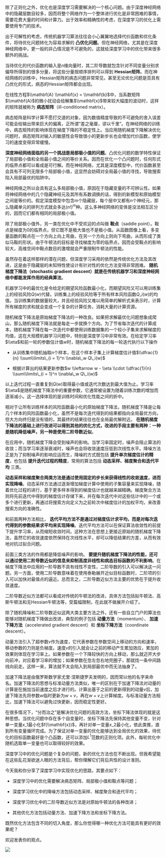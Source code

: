 除了正则化之外，优化也是深度学习需要解决的一个核心问题。由于深度神经网络中的隐藏层数目较多，因而将整个网络作为一个整体进行优化是非常困难的事情，需要花费大量的时间和计算力。出于效率和精确性的考虑，在深度学习的优化上需要使用专门的技术。

出于可解性的考虑，传统机器学习算法往往会小心翼翼地选择代价函数和优化条件，将待优化问题转化为容易求解的 **凸优化问题**。但在神经网络，尤其是在深度神经网络中，更一般的非凸情况是不可避免的，这就给深度学习中的优化带来很多额外的挑战。

当待优化的代价函数的输入是$n$维向量时，其二阶导数就包含针对不同变量分别求偏导所得到的很多分量，将这些分量按顺序排列可以得到 **Hessian矩阵**。而在神经网络的训练中，Hessian矩阵的病态问题非常常见，甚至无论优化问题是否具有凸优化的形式，病态的Hessian矩阵都会出现。

在线性方程$\\mathbf{A} \\mathbf{x} = \\mathbf{b}$中，当系数矩阵$\\mathbf{A}$的微小扰动会给解集$\\mathbf{x}$带来较大幅度的波动时，这样的矩阵就被称为 **病态矩阵**（ill-conditioned matrix）。

病态矩阵是科学计算不愿打交道的对象，因为数值精度导致的不可避免的舍入误差可能会给输出带来巨大的偏离，正所谓“差之毫厘，谬以千里”。在神经网络的训练中，病态矩阵的影响体现在梯度下降的不稳定性上。当应用随机梯度下降解决优化问题时，病态矩阵对输入的敏感性会导致很小的更新步长也会增加代价函数，使学习的速度变得异常缓慢。

**深度神经网络面临的另一个挑战是局部极小值的问题**。凸优化问题的数学特性保证了局部极小值和全局最小值之间的等价关系。因而在优化一个凸问题时，任何形式的临界点都可以看成是可行解。而在神经网络，尤其是深度模型中，代价函数甚至会具有不可列无限多个局部极小值，这显然会妨碍对全局最小值的寻找，导致搜索陷入局部最优的陷阱中。

神经网络之所以会具有这么多局部极小值，原因在于隐藏变量的不可辨认性。如果将神经网络中的几个隐藏神经元及其所有系数调换的话，得到的新模型和原始模型之间是等价的。假定深度模型中包含$m$个隐藏层，每个层中又都有$n$个神经元，那么隐藏单元的排列方式就会多达$(n!) ^ m$种。这么多神经网络的变体是没法相互区分的，因而它们都有相同的局部极小值。

除了局部极小值外，另一类在优化中不受欢迎的点叫做 **鞍点**（saddle point）。鞍点是梯度为0的临界点，但它既不是极大值也不是极小值。从函数图像上看，多变量函数的鞍点在一个方向上向上弯曲，在另一个方向上则向下弯曲，从而形成了类似马鞍的形状。由于牛顿法的目标是寻找梯度为零的临界点，因而会受鞍点的影响较大，高维空间中鞍点数目的激增就会严重限制牛顿法的性能。

虽然存在着这样那样的潜在问题，但深度学习采用的依然是传统优化方法及其改进，这是由于隐藏层的未知特性使设计有针对性的优化方法变得非常困难。 **随机梯度下降法（stochastic gradient descent）就是在传统机器学习和深度神经网络中都能发挥作用的经典算法**。

机器学习中的最优化是令给定的期望风险函数最小化，而期望风险又可以用训练集上的经验风险$Q(w)$代替。训练集上的经验风险等于所有样本风险函数$Q\_i(w)$的均值。当训练集的数据量较大，并且经验风险又难以用简单的解析式来表示时，计算所有梯度的求和就会变成一个复杂的计算任务，消耗大量的计算资源。

随机梯度下降法是原始梯度下降法的一种改良。如果把求解最优化问题想象成爬山，那么随机梯度下降法就是每走一步就换个方向。为了节省每次迭代的计算成本，随机梯度下降在每一次迭代中都使用训练数据集的一个较小子集来求解梯度的均值，这在大规模机器学习问题中，特别是深度学习中非常有效。在给定学习率$\\eta$和前一轮的参数估计值$w$时，随机梯度下降法的每一轮迭代执行以下操作

- 从训练集中随机抽取$n$个样本，在这个样本子集上计算梯度估计值$\\dfrac{1}{n} \\sum\\limits\_{i = 1}^n \\nabla\_w Q\_i(w)$

- 根据计算出的结果更新参数$w \\leftarrow w - \\eta \\cdot \\dfrac{1}{n} \\sum\\limits\_{i = 1}^n \\nabla\_w Q\_i(w)$


以上迭代过程一直重复到$Q(w)$取得最小值或迭代次数达到最大值为止。学习率$\\eta$是随机梯度下降法中的重要参数，它通常被设置为随着训练次数的增加而逐渐减小。这一选择体现的是训练时间和优化性能之间的折中。

相对于让所有训练样本的风险函数最小化的原始梯度下降法，随机梯度下降是让每几个样本的风险函数最小化，虽然不是每次迭代得到的结果都指向全局最优方向，但大方向终归是没有错的，其最终的结果往往也在全局最优解附近。 **在随机梯度下降法的基础上进行改进可以得到其他的优化方式，改进的手段主要有两种：一种是随机降低噪声，另一种是使用二阶导数近似**。

在应用中，随机梯度下降会受到噪声的影响。当学习率固定时，噪声会阻止算法的收敛；而当学习率逐渐衰减时，噪声也会将收敛速度压低到次线性水平。降噪方法正是为了抑制噪声的影响应运而生，降噪的方式既包括 **提升单次梯度估计的精度**，也包括 **提升迭代过程的精度**，常用的算法包括 **动态采样、梯度聚合和迭代平均** 三类。

**动态采样和梯度聚合两类方法是通过使用固定的步长来获得线性的收敛速度，进而实现降噪**。动态采样方法通过逐渐增加梯度计算中使用的子集容量来实现降噪，随着优化过程的进行，基于更多样本得到的梯度估计也就越​​来越精确。梯度聚合方法则将先前迭代中得到的梯度估计存储下来，并在每次迭代中对这些估计中的一个或多个进行更新，再通过将搜索方向定义为之前轮次中梯度估计的加权平均，来改善搜索方向的准确性。

和前面两种方法相比， **迭代平均方法不是通过对梯度估计求平均，而是对每次迭代得到的参数结果求平均来实现降噪**。迭代平均方法可以在保证算法收敛性的前提下提升学习率，从而缩短收敛时间。这种方法在思想上更接近原始的随机梯度下降法，虽然它的收敛速度依然保持在次线性水平，却可以降低结果的方差，从而有效地对抗过拟合问题。

前面三类方法的作用都是降低噪声的影响。 **要提升随机梯度下降法的性能，还可以通过使用二阶导数近似的信息来抑制高度非线性和病态目标函数的不利影响**。在梯度下降法中应用的一阶导数不具有线性不变性，二阶导数的引入可以解决这一问题。另一方面，使用二阶导数意味着在使用泰勒展开近似目标函数时，二阶项的引入可以加快对最值点的逼近。总而言之，二阶导数近似方法主要的优势在于提升收敛速度。

二阶导数近似方法都可以看成对传统的牛顿法的改进，具体方法包括拟牛顿法、高斯牛顿法和无Hessian牛顿法等，受篇幅限制，在此就不做展开介绍了。

除了随机降噪和二阶导数近似这两大类主要方法之外，还有一些自立门户的算法也能够对随机梯度下降做出改进，典型的例子包括 **动量方法**（momentum）、 **加速下降方法**（accelerated gradient descent）和 **坐标下降方法**（coordinate descent）。

动量方法引入了超参数$v$作为速度，它代表参数在参数空间上移动的方向和速率，移动参数的力则是负梯度。速度$v$的引入就会让之前的移动产生累加效应，累加的效果则体现在学习率上。如果参数在一个下降较快的方向上移动，那么就迈开大步向前冲，对应着学习率的增加；如果参数在忽左忽右地兜圈子，那就找一条中间路线向前走。这样一来，算法就不太会陷入到局部最优中而无法抽身了。

加速下降法是由俄罗斯数学家尤里·涅斯捷罗夫发明的，因而常以他的名字来命名。加速下降法的思想与标准动量方法类似，唯一的区别在于加速下降法对动量的计算是在施加当前速度之后才进行的。计算出基于之前的更新得到的动量$v$后，加速下降法先将参数$w$临时更新为$w + v$，再在$w + v$上计算梯度。与标准动量方法相比，加速下降法可以避免过快更新，因而稳定性更好。

在很多情况下，“分而治之”是解决优化问题的高效方法，坐标下降法体现的就是这种思想。当优化问题中存在多个自变量时，坐标下降法先保持其他变量不变，针对单一变量$x\_1$最小化$f(\\mathbf{x})$，再针对单一变量$x\_2$最小化，依此类推，直到所有变量循环完成。为了保证对单一变量的优化能够达到全局优化的效果，待优化的目标函数最好是个凸函数，还可以添加$L ^ 1$范数的正则化项。此外，每轮优化中随机选取单一变量也可以取得较好的效果。

深度学习中的优化问题是个复杂的问题，新的优化方法也在不断出现。但我希望能在这些乱花渐欲迷人眼的方法背后，帮你理解它们背后共性的设计准则。

今天我和你分享了深度学习中实现优化的思路，其要点如下：

- 深度学习中的优化需要解决病态矩阵、局部极小值和鞍点等问题；

- 深度学习优化中的降噪方法包括动态采样、梯度聚合和迭代平均；

- 深度学习优化中的二阶导数近似方法是对原始牛顿法的各种改进；

- 其他优化方法包括动量方法、加速下降方法和坐标下降方法。


既然优化方法包含不同的切入角度，那么你觉得哪一种优化方法可能具有更好的效果呢？

欢迎发表你的观点。

![](https://static001.geekbang.org/resource/image/08/5d/0839aae2ab1f3c4bfb630369d843c65d.jpg?wh=1110*1022)